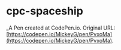 # cpc-spaceship 
 _A Pen created at CodePen.io. Original URL: [https://codepen.io/MickeyG/pen/PvxoMa](https://codepen.io/MickeyG/pen/PvxoMa).

 